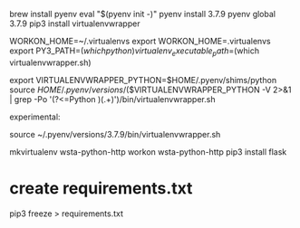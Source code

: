 brew install pyenv
eval "$(pyenv init -)"
pyenv install 3.7.9
pyenv global 3.7.9
pip3 install virtualenvwrapper

WORKON_HOME=~/.virtualenvs
export WORKON_HOME=.virtualenvs
export PY3_PATH=$(which python)
virtualenv_executable_path=$(which virtualenvwrapper.sh)
<!-- export VIRTUALENVWRAPPER_PYTHON=/usr/local/bin/python3 -->

export VIRTUALENVWRAPPER_PYTHON=$HOME/.pyenv/shims/python
source $HOME/.pyenv/versions/$($VIRTUALENVWRAPPER_PYTHON -V 2>&1 | grep -Po '(?<=Python )(.+)')/bin/virtualenvwrapper.sh

experimental:

source ~/.pyenv/versions/3.7.9/bin/virtualenvwrapper.sh

mkvirtualenv wsta-python-http
workon wsta-python-http
pip3 install flask

# create requirements.txt
pip3 freeze > requirements.txt